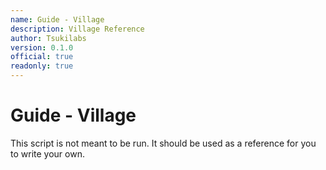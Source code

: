 ```yaml
---
name: Guide - Village
description: Village Reference
author: Tsukilabs
version: 0.1.0
official: true
readonly: true
---
```


# Guide - Village

This script is not meant to be run. It should be used as a reference for you to write your own.
